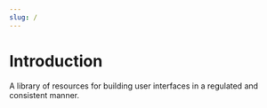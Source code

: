 ```yaml
---
slug: /
---
```


# Introduction

A library of resources for building user interfaces in a regulated and consistent manner.
